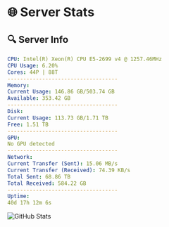 # 🌐 Server Stats
## 🔍 Server Info
```yaml
CPU: Intel(R) Xeon(R) CPU E5-2699 v4 @ 1257.46MHz
CPU Usage: 6.20%
Cores: 44P | 88T
-----------------------------------
Memory:
Current Usage: 146.86 GB/503.74 GB
Available: 353.42 GB
-----------------------------------
Disk:
Current Usage: 113.73 GB/1.71 TB
Free: 1.51 TB
-----------------------------------
GPU:
No GPU detected
-----------------------------------
Network:
Current Transfer (Sent): 15.06 MB/s
Current Transfer (Received): 74.39 KB/s
Total Sent: 68.86 TB
Total Received: 584.22 GB
-----------------------------------
Uptime:
40d 17h 12m 6s
```
![GitHub Stats](https://img.shields.io/badge/Updated-2025-04-17_14:34:55-blue)